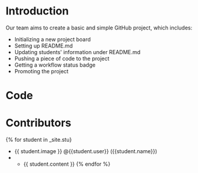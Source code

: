 # Introduction
Our team aims to create a basic and simple GitHub project, which includes:
* Initializing a new project board
* Setting up README.md
* Updating students' information under README.md
* Pushing a piece of code to the project
* Getting a workflow status badge
* Promoting the project


# Code

# Contributors
{% for student in _site.stu}
  * {{ student.image }} @{{student.user}} ({{student.name}})
  * * {{ student.content }}
{% endfor %}
